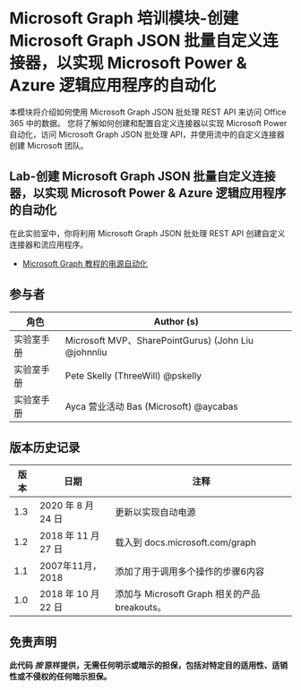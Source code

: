# <a name="microsoft-graph-training-module---create-a-microsoft-graph-json-batch-custom-connector-for-microsoft-power-automate--azure-logic-apps"></a>Microsoft Graph 培训模块-创建 Microsoft Graph JSON 批量自定义连接器，以实现 Microsoft Power & Azure 逻辑应用程序的自动化

本模块将介绍如何使用 Microsoft Graph JSON 批处理 REST API 来访问 Office 365 中的数据。 您将了解如何创建和配置自定义连接器以实现 Microsoft Power 自动化，访问 Microsoft Graph JSON 批处理 API，并使用流中的自定义连接器创建 Microsoft 团队。

## <a name="lab---create-a-microsoft-graph-json-batch-custom-connector-for-microsoft-power-automate--azure-logic-apps"></a>Lab-创建 Microsoft Graph JSON 批量自定义连接器，以实现 Microsoft Power & Azure 逻辑应用程序的自动化

在此实验室中，你将利用 Microsoft Graph JSON 批处理 REST API 创建自定义连接器和流应用程序。

- [Microsoft Graph 教程的电源自动化](https://docs.microsoft.com/graph/tutorials/powerautomate)

## <a name="contributors"></a>参与者

| 角色       | Author (s)                                             |
|-------------|------------------------------------------------------|
| 实验室手册 | Microsoft MVP、SharePointGurus)  (John Liu @johnnliu  |
| 实验室手册 | Pete Skelly (ThreeWill) @pskelly                     |
| 实验室手册 | Ayca 营业活动 Bas (Microsoft) @aycabas                        |

## <a name="version-history"></a>版本历史记录

| 版本 | 日期              | 注释                                             |
|---------|-------------------|------------------------------------------------------|
| 1.3     | 2020 年 8 月 24 日   | 更新以实现自动电源                            |
| 1.2     | 2018 年 11 月 27 日 | 载入到 docs.microsoft.com/graph                |
| 1.1     | 2007年11月，2018 | 添加了用于调用多个操作的步骤6内容 |
| 1.0     | 2018 年 10 月 22 日  | 添加与 Microsoft Graph 相关的产品 breakouts。       |

## <a name="disclaimer"></a>免责声明

**此代码 *按* 原样提供，无需任何明示或暗示的担保，包括对特定目的适用性、适销性或不侵权的任何暗示担保。**
